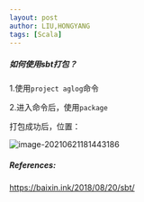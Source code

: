 ```yaml
---
layout: post
author: LIU,HONGYANG
tags: [Scala]
---
```




##### 如何使用sbt打包？

1.使用`project aglog`命令

2.进入命令后，使用`package`



打包成功后，位置：



![image-20210621181443186](https://tva1.sinaimg.cn/large/008i3skNly1grq1zb4ozwj30my07q3z1.jpg)







##### References:

https://baixin.ink/2018/08/20/sbt/